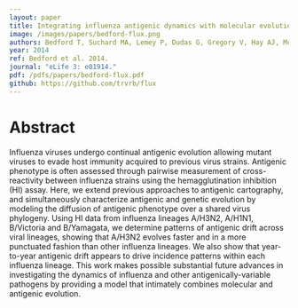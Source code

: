 ```yaml
---
layout: paper
title: Integrating influenza antigenic dynamics with molecular evolution
image: /images/papers/bedford-flux.png
authors: Bedford T, Suchard MA, Lemey P, Dudas G, Gregory V, Hay AJ, McCauley JW, Russell CA, Smith DJ, Rambaut A.
year: 2014
ref: Bedford et al. 2014.
journal: "eLife 3: e01914."
pdf: /pdfs/papers/bedford-flux.pdf
github: https://github.com/trvrb/flux
---
```


# Abstract

Influenza viruses undergo continual antigenic evolution allowing mutant viruses to evade host immunity acquired to previous virus strains. Antigenic phenotype is often assessed through pairwise measurement of cross-reactivity between influenza strains using the hemagglutination inhibition (HI) assay. Here, we extend previous approaches to antigenic cartography, and simultaneously characterize antigenic and genetic evolution by modeling the diffusion of antigenic phenotype over a shared virus phylogeny. Using HI data from influenza lineages A/H3N2, A/H1N1, B/Victoria and B/Yamagata, we determine patterns of antigenic drift across viral lineages, showing that A/H3N2 evolves faster and in a more punctuated fashion than other influenza lineages. We also show that year-to-year antigenic drift appears to drive incidence patterns within each influenza lineage. This work makes possible substantial future advances in investigating the dynamics of influenza and other antigenically-variable pathogens by providing a model that intimately combines molecular and antigenic evolution. 

